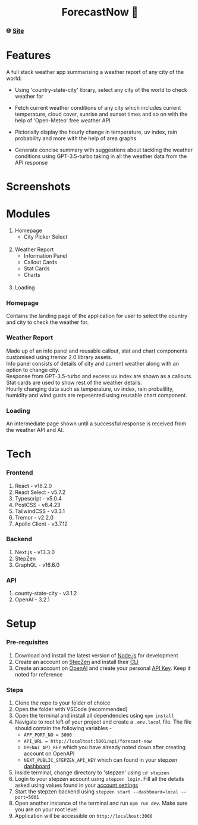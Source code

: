 <h1 align="center">ForecastNow 🔆</h1>

### 🌐 [Site](https://forecast-now-silk.vercel.app)

# Features
A full stack weather app summarising a weather report of any city of the world:
  - Using 'country-state-city' library, select any city of the world to check weather for
  
  - Fetch current weather conditions of any city which includes current temperature, cloud cover, sunrise and sunset times and so on with the help of 'Open-Meteo' free weather API
  
  - Pictorially display the hourly change in temperature, uv index, rain probability and more with the help of area graphs
  
  - Generate concise summary with suggestions about tackling the weather conditions using GPT-3.5-turbo taking in all the weather data from the API response

# Screenshots

# Modules
1. Homepage
    - City Picker Select
<br><br>
1. Weather Report
    - Information Panel
    - Callout Cards
    - Stat Cards
    - Charts
<br><br>
1. Loading

### Homepage
Contains the landing page of the application for user to select the country and city to check the weather for.

### Weather Report
Made up of an info panel and reusable callout, stat and chart components customised using tremor 2.0 library assets.<br>
Info panel consists of details of city and current weather along with an option to change city.<br>
Response from GPT-3.5-turbo and excess uv index are shown as a callouts.<br>
Stat cards are used to show rest of the weather details.<br>
Hourly changing data such as temperature, uv index, rain probalility, humidity and wind gusts are repesented using reusable chart component.

### Loading
An intermediate page shown until a successful response is received from the weather API and AI.

# Tech
### Frontend
1. React - v18.2.0
1. React Select - v5.7.2
1. Typescript - v5.0.4
1. PostCSS - v8.4.23
1. TailwindCSS - v3.3.1
1. Tremor - v2.2.0
1. Apollo Client - v3.7.12

### Backend
1. Next.js - v13.3.0
1. StepZen
1. GraphQL - v16.6.0

### API
1. county-state-city - v3.1.2
1. OpenAI - 3.2.1

# Setup
### Pre-requisites
1. Download and install the latest version of [Node.js](https://nodejs.org/en/download/current) for development
1. Create an account on [StepZen](https://stepzen.com) and install their [CLI](https://stepzen.com/docs/quick-start/install-and-setup#install-stepzen)
1. Create an account on [OpenAI](https://openai.com/) and create your personal [API Key](https://platform.openai.com/account/api-keys). Keep it noted for reference

### Steps
1. Clone the repo to your folder of choice
1. Open the folder with VSCode (recommended)
1. Open the terminal and install all dependencies using `npm install`
1. Navigate to root left of your project and create a `.env.local` file. The file should contain the following variables -
    - `APP_PORT_NO = 3000`
    - `API_URL = http://localhost:5001/api/forecast-now`
    - `OPENAI_API_KEY` which you have already noted down after creating account on OpenAPI
    - `NEXT_PUBLIC_STEPZEN_API_KEY` which can found in your stepzen [dashboard](https://dashboard.stepzen.com/account)
1. Inside terminal, change directory to 'stepzen' using `cd stepzen`
1. Login to your stepzen account using `stepzen login`. Fill all the details asked using values found in your [account settings](https://dashboard.stepzen.com/account)
1. Start the stepzen backend using `stepzen start --dashboard=local --port=5001`
1. Open another instance of the terminal and run `npm run dev`. Make sure you are on your root level
1. Application will be accessible on `http://localhost:3000`
